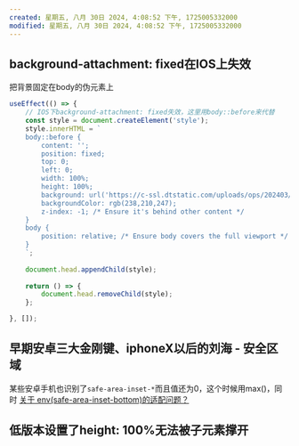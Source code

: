 ```yaml
---
created: 星期五, 八月 30日 2024, 4:08:52 下午, 1725005332000
modified: 星期五, 八月 30日 2024, 4:08:52 下午, 1725005332000
---
```


## background-attachment: fixed在IOS上失效
把背景固定在body的伪元素上
```jsx
useEffect(() => {
	// IOS下background-attachment: fixed失效，这里用body::before来代替
	const style = document.createElement('style');
	style.innerHTML = `
	body::before {
		content: '';
		position: fixed;
		top: 0;
		left: 0;
		width: 100%;
		height: 100%;
		background: url('https://c-ssl.dtstatic.com/uploads/ops/202403/11/M6SjVVZJsBwlqjE.thumb.1000_0.png') top / 100% no-repeat;
		backgroundColor: rgb(238,210,247);
		z-index: -1; /* Ensure it's behind other content */
	}
	body {
		position: relative; /* Ensure body covers the full viewport */
	}
	`;
	
	document.head.appendChild(style);
	
	return () => {
		document.head.removeChild(style);
	};

}, []);
```


## 早期安卓三大金刚键、iphoneX以后的刘海 - 安全区域
某些安卓手机也识别了`safe-area-inset-*`而且值还为0，这个时候用max()，同时
[关于 env(safe-area-inset-bottom)的适配问题？](https://developers.weixin.qq.com/community/develop/doc/0008a239aa09e8c2db005b9fc6b800)

## 低版本设置了height: 100%无法被子元素撑开

